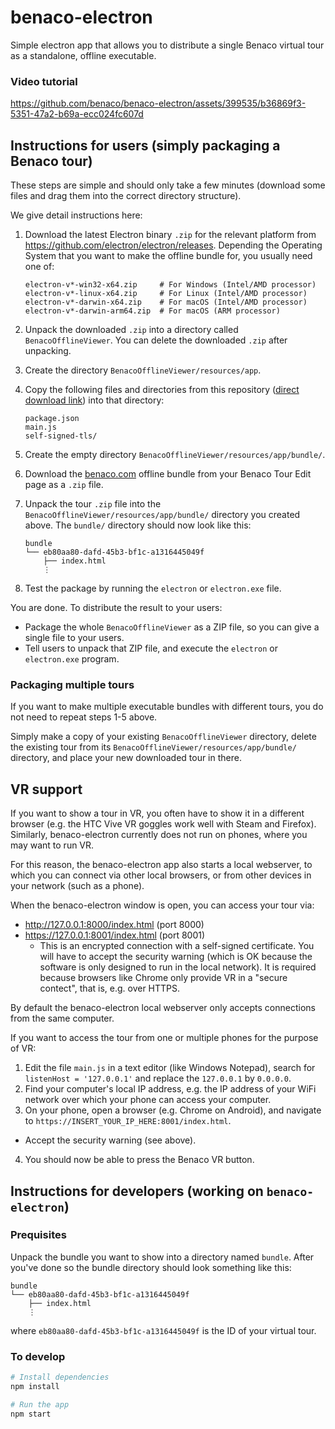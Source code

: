 # benaco-electron

Simple electron app that allows you to distribute a single Benaco
virtual tour as a standalone, offline executable.

### Video tutorial

https://github.com/benaco/benaco-electron/assets/399535/b36869f3-5351-47a2-b69a-ecc024fc607d

## Instructions for users (simply packaging a Benaco tour)

These steps are simple and should only take a few minutes (download some files and drag them into the correct directory structure).

We give detail instructions here:

1. Download the latest Electron binary `.zip` for the relevant platform
   from https://github.com/electron/electron/releases.
   Depending the Operating System that you want to make the offline bundle for, you usually need one of:
   ```
   electron-v*-win32-x64.zip     # For Windows (Intel/AMD processor)
   electron-v*-linux-x64.zip     # For Linux (Intel/AMD processor)
   electron-v*-darwin-x64.zip    # For macOS (Intel/AMD processor)
   electron-v*-darwin-arm64.zip  # For macOS (ARM processor)
   ```
2. Unpack the downloaded `.zip` into a directory called `BenacoOfflineViewer`.
   You can delete the downloaded `.zip` after unpacking.
3. Create the directory `BenacoOfflineViewer/resources/app`.
4. Copy the following files and directories from this repository ([direct download link](https://github.com/benaco/benaco-electron/archive/refs/heads/master.zip)) into that directory:

    ```
    package.json
    main.js
    self-signed-tls/
    ```
5. Create the empty directory `BenacoOfflineViewer/resources/app/bundle/`.
6. Download the [benaco.com](https://benaco.com) offline bundle from your Benaco Tour Edit page as a `.zip` file.
7. Unpack the tour `.zip` file into the `BenacoOfflineViewer/resources/app/bundle/` directory you created above.
   The `bundle/` directory should now look like this:
   
    ```
    bundle
    └── eb80aa80-dafd-45b3-bf1c-a1316445049f
        ├── index.html
        ⋮
    ```
9. Test the package by running the `electron` or `electron.exe` file.

You are done. To distribute the result to your users:

* Package the whole `BenacoOfflineViewer` as a ZIP file, so you can give a single file to your users.
* Tell users to unpack that ZIP file, and execute the `electron` or `electron.exe` program.


### Packaging multiple tours

If you want to make multiple executable bundles with different tours, you do not need to repeat steps 1-5 above.

Simply make a copy of your existing `BenacoOfflineViewer` directory, delete the existing tour from its `BenacoOfflineViewer/resources/app/bundle/` directory, and place your new downloaded tour in there.


## VR support

If you want to show a tour in VR, you often have to show it in a different browser (e.g. the HTC Vive VR goggles work well with Steam and Firefox).
Similarly, benaco-electron currently does not run on phones, where you may want to run VR.

For this reason, the benaco-electron app also starts a local webserver, to which you can connect via other local browsers, or from other devices in your network (such as a phone).

When the benaco-electron window is open, you can access your tour via:

* http://127.0.0.1:8000/index.html (port 8000)
* https://127.0.0.1:8001/index.html (port 8001)
  * This is an encrypted connection with a self-signed certificate. You will have to accept the security warning (which is OK because the software is only designed to run in the local network).
    It is required because browsers like Chrome only provide VR in a "secure contect", that is, e.g. over HTTPS.

By default the benaco-electron local webserver only accepts connections from the same computer.

If you want to access the tour from one or multiple phones for the purpose of VR:

1. Edit the file `main.js` in a text editor (like Windows Notepad), search for `listenHost = '127.0.0.1'` and replace the `127.0.0.1` by `0.0.0.0`.
2. Find your computer's local IP address, e.g. the IP address of your WiFi network over which your phone can access your computer.
3. On your phone, open a browser (e.g. Chrome on Android), and navigate to `https://INSERT_YOUR_IP_HERE:8001/index.html`.
  * Accept the security warning (see above).
4. You should now be able to press the Benaco VR button.


## Instructions for developers (working on `benaco-electron`)

### Prequisites

Unpack the bundle you want to show into a directory named `bundle`. After
you've done so the bundle directory should look something like this:

```
bundle
└── eb80aa80-dafd-45b3-bf1c-a1316445049f
    ├── index.html
    ⋮
```

where `eb80aa80-dafd-45b3-bf1c-a1316445049f` is the ID of your virtual tour.

### To develop

```bash
# Install dependencies
npm install

# Run the app
npm start
```
